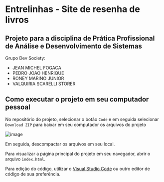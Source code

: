# Entrelinhas - Site de resenha de livros
## Projeto para a disciplina de Prática Profissional de Análise e Desenvolvimento de Sistemas
Grupo Dev Society:
- JEAN MICHEL FOGACA
- PEDRO JOAO HENRIQUE
- RONEY MARINO JUNIOR
- VALQUIRIA SCARELLI STORER

## Como executar o projeto em seu computador pessoal
No repositório do projeto, selecionar o botão `Code` e em seguida selecionar `Download ZIP` para baixar em seu computador os arquivos do projeto

![image](https://github.com/valquiriastorer/ppads-dev-society/assets/101532054/f9ac82f7-9612-48bf-9eb3-d70f8b879a63)

Em seguida, descompactar os arquivos em seu local.

Para visualizar a página principal do projeto em seu navegador, abrir o arquivo `index.html`.

Para edição do código, utilizar o [Visual Studio Code](https://code.visualstudio.com) ou outro editor de código de sua preferência.
